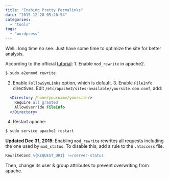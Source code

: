 ```yaml
---
title: "Enabing Pretty Permalinks"
date: "2015-12-28 05:20:54"
categories: 
  - "tools"
tags: 
  - "wordpress"
---
```


Well.. long time no see. Just have some time to optimize the site for better analysis.

According to the official [tutorial](http://codex.wordpress.org/Using_Permalinks): 1. Enable `mod_rewrite` in apache2.

```bash
$ sudo a2enmod rewrite
```

2. Enable `FollowSymLinks` option, which is default. 3. Enable `FileInfo` directives. Edit `/etc/apache2/sites-available/yoursite.com.conf`, add:

```apache
  <Directory /home/yourname/yoursite/>
    Require all granted
    AllowOverride FileInfo
  </Directory>
```

4. Restart apache:

```bash
$ sudo service apache2 restart
```

**Updated Dec 31, 2015**: Enabling `mod_rewrite` rewrites all requests including the one used by `mod_status`. To disable this, add a rule to the `.htaccess` file.

```apache
RewriteCond %{REQUEST_URI} !=/server-status
```

Then, change its user & group attributes to prevent overwriting from apache.
